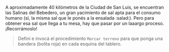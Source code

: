 <gs-attire attire-url="https://raw.githubusercontent.com/MumukiProject/mumuki-guia-gobstones-salinas-del-bebedero/master/assets/attires/config_1582050030856.json"></gs-attire>

<gs-toolbox toolbox-url="https://raw.githubusercontent.com/MumukiProject/mumuki-guia-gobstones-brazos-roboticos/master/assets/toolbox_1581090983723.xml"></gs-toolbox>

A aproximadamente 40 kilómetros de la Ciudad de San Luis, se encuentran las Salinas del Bebedero, un gran yacimiento de sal apta para el consumo humano (sí, la misma sal que le ponés a la ensalada :salad:). Pero para obtener esa sal que llega a tu mesa, hay que pasar por un laaargo proceso. ¡Recorrámoslo!

> Definí e invocá el procedimiento `Marcar terreno` para que ponga una bandera (bolita roja) en cada esquina del tablero.